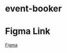 # event-booker

# Figma Link
[Figma](https://www.figma.com/file/1TG0gAAmL4qvqlhIlieYv1/event-booker?node-id=0%3A1&viewport=1114%2C1177%2C0.09017345309257507)

